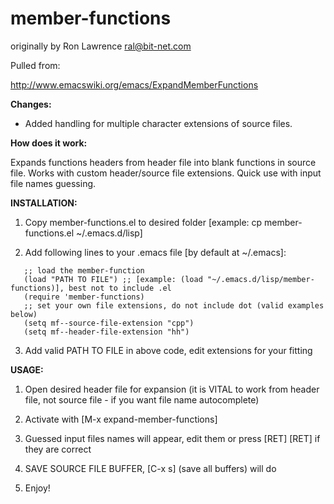 # member-functions
originally by Ron Lawrence <ral@bit-net.com>

Pulled from:

http://www.emacswiki.org/emacs/ExpandMemberFunctions

**Changes:**
* Added handling for multiple character extensions of source files. 

**How does it work:**

Expands functions headers from header file into blank functions in source file.
Works with custom header/source file extensions.
Quick use with input file names guessing.


**INSTALLATION:**

1. Copy member-functions.el to desired folder [example: cp member-functions.el ~/.emacs.d/lisp]

2. Add following lines to your .emacs file [by default at ~/.emacs]:
```
   ;; load the member-function
   (load "PATH TO FILE") ;; [example: (load "~/.emacs.d/lisp/member-functions)], best not to include .el
   (require 'member-functions)
   ;; set your own file extensions, do not include dot (valid examples below)
   (setq mf--source-file-extension "cpp")
   (setq mf--header-file-extension "hh")
```

3. Add valid PATH TO FILE in above code, edit extensions for your fitting


**USAGE:**

1. Open desired header file for expansion (it is VITAL to work from header file, not source file - if you want file name autocomplete)

2. Activate with [M-x expand-member-functions]

3. Guessed input files names will appear, edit them or press [RET] [RET] if they are correct

4. SAVE SOURCE FILE BUFFER, [C-x s] (save all buffers) will do

5. Enjoy!
